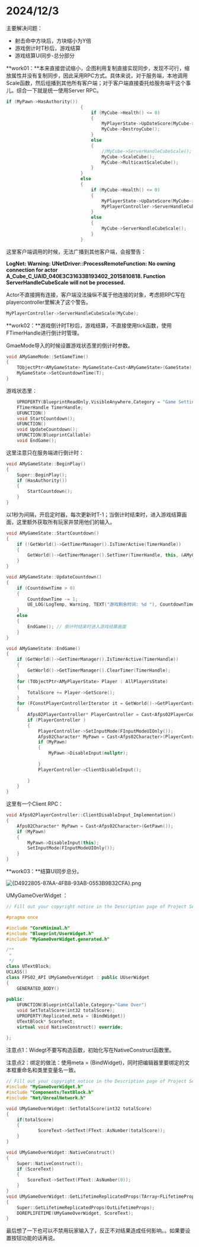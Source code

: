# 2024/12/3

主要解决问题：

- 射击命中方块后，方块缩小为Y倍
- 游戏倒计时T秒后，游戏结算
- 游戏结算UI同步-总分部分

**work01：**本来直接尝试缩小，企图利用复制直接实现同步，发现不可行，缩放属性并没有复制同步，因此采用RPC方式。具体来说，对于服务端，本地调用Scale函数，然后组播到其他所有客户端；对于客户端直接委托给服务端干这个事儿。综合一下就是统一使用Server RPC。

```cpp
if (MyPawn->HasAuthority())
							{
								if (MyCube->Health() <= 0)
								{
									MyPlayerState->UpDateScore(MyCube->Score());
									MyCube->DestroyCube();
								}
								else
								{
									//MyCube->ServerHandleCubeScale();
									MyCube->ScaleCube();
									MyCube->MulticastScaleCube();
								}
							}
							else
							{
								if (MyCube->Health() <= 0)
								{
									MyPlayerState->UpDateScore(MyCube->Score());
									MyPlayerController->ServerHandleCubeDamage(MyCube);
								}
								else
								{
									MyCube->ServerHandleCubeScale();
								}
							}
```

这里客户端调用的时候，无法广播到其他客户端，会报警告：

**LogNet: Warning: UNetDriver::ProcessRemoteFunction: No owning connection for actor A_Cube_C_UAID_040E3C31633B193402_2015810818. Function ServerHandleCubeScale will not be processed.**

Actor不直接拥有连接，客户端没法操纵不属于他连接的对象，考虑把RPC写在playercontroller里解决了这个警告。

```cpp
MyPlayerController->ServerHandleCubeScale(MyCube);
```

**work02：**游戏倒计时T秒后，游戏结算，不直接使用tick函数，使用FTimerHandle进行倒计时管理。

GmaeMode导入的时候设置游戏状态里的倒计时参数。

```cpp
void AMyGameMode::SetGameTime()
{
	TObjectPtr<AMyGameState> MyGameState=Cast<AMyGameState>(GameState);
	MyGameState->SetCountdownTime(T);
}
```

游戏状态里：

```cpp
	UPROPERTY(BlueprintReadOnly,VisibleAnywhere,Category = "Game Settings")
	FTimerHandle TimerHandle;
	UFUNCTION()
	void StartCountdown();
	UFUNCTION()
	void UpdateCountdown();
	UFUNCTION(BlueprintCallable)
	void EndGame();
```

这里注意只在服务端进行倒计时：

```cpp
void AMyGameState::BeginPlay()
{
	Super::BeginPlay();
	if (HasAuthority())
	{
		StartCountdown();
	}
}
```

以1秒为间隔，开启定时器，每次更新时T-1；当倒计时结束时，进入游戏结算画面，这里额外获取所有玩家并禁用他们的输入。

```cpp
void AMyGameState::StartCountdown()
{
	if (!GetWorld()->GetTimerManager().IsTimerActive(TimerHandle))
	{
		GetWorld()->GetTimerManager().SetTimer(TimerHandle, this, &AMyGameState::UpdateCountdown, 1.0f, true);
	}
}

void AMyGameState::UpdateCountdown()
{
	if (CountdownTime > 0)
	{
		CountdownTime -= 1;
		UE_LOG(LogTemp, Warning, TEXT("游戏剩余时间: %d "), CountdownTime);
	}
	else
	{
		EndGame(); // 倒计时结束时进入游戏结算画面
	}
}

void AMyGameState::EndGame()
{
	if (GetWorld()->GetTimerManager().IsTimerActive(TimerHandle))
	{
		GetWorld()->GetTimerManager().ClearTimer(TimerHandle);
	}
	for (TObjectPtr<AMyPlayerState> Player : AllPlayersState)
	{
		TotalScore += Player->GetScore();
	}
	for (FConstPlayerControllerIterator it = GetWorld()->GetPlayerControllerIterator(); it; it++)
	{
		Afps02PlayerController* PlayerController = Cast<Afps02PlayerController>(it->Get());
		if (PlayerController )
		{
			PlayerController->SetInputMode(FInputModeUIOnly());
			Afps02Character* MyPawn = Cast<Afps02Character>(PlayerController->GetPawn());
			if (MyPawn)
			{
				MyPawn->DisableInput(nullptr);
				
			}
			PlayerController->ClientDisableInput();
			
		}
	}
}
```

这里有一个Client RPC：

```cpp
void Afps02PlayerController::ClientDisableInput_Implementation()
{
	Afps02Character* MyPawn = Cast<Afps02Character>(GetPawn());
	if (MyPawn)
	{
		MyPawn->DisableInput(this);
		SetInputMode(FInputModeUIOnly());
	}
}
```

**work03：**结算UI同步总分。

![{D4922805-87AA-4FB8-93AB-0553B9B32CFA}.png](D4922805-87AA-4FB8-93AB-0553B9B32CFA.png)

UMyGameOverWidget ：

```cpp
// Fill out your copyright notice in the Description page of Project Settings.

#pragma once

#include "CoreMinimal.h"
#include "Blueprint/UserWidget.h"
#include "MyGameOverWidget.generated.h"

/**
 * 
 */
class UTextBlock;
UCLASS()
class FPS02_API UMyGameOverWidget : public UUserWidget
{
	GENERATED_BODY()
	
public:
	UFUNCTION(BlueprintCallable,Category="Game Over")
	void SetTotalScore(int32 totalScore);
	UPROPERTY(Replicated,meta = (BindWidget))
	UTextBlock* ScoreText;
	virtual void NativeConstruct() override;
	
};

```

注意点1：Widegt不要写构造函数，初始化写在NativeConstruct函数里。

注意点2：绑定的做法：使用meta = (BindWidget)，同时把编辑器里要绑定的文本框重命名和类里变量名一致。

```cpp
// Fill out your copyright notice in the Description page of Project Settings.
#include "MyGameOverWidget.h"
#include "Components/TextBlock.h"
#include "Net/UnrealNetwork.h"

void UMyGameOverWidget::SetTotalScore(int32 totalScore)
{
	if(totalScore)
	{
			ScoreText->SetText(FText::AsNumber(totalScore));
	}
}

void UMyGameOverWidget::NativeConstruct()
{
	Super::NativeConstruct();
	if (ScoreText)
	{
		ScoreText->SetText(FText::AsNumber(0));
	}
}
void UMyGameOverWidget::GetLifetimeReplicatedProps(TArray<FLifetimeProperty>& OutLifetimeProps) const
{
	Super::GetLifetimeReplicatedProps(OutLifetimeProps);
	DOREPLIFETIME(UMyGameOverWidget, ScoreText);
}
```

最后想了一下也可以不禁用玩家输入了，反正不对结果造成任何影响。。如果要设置按钮功能的话再说。